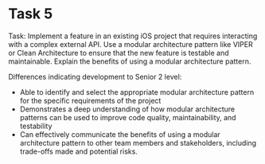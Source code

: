 # Task 5

Task: Implement a feature in an existing iOS project that requires interacting
with a complex external API. Use a modular architecture pattern like VIPER or
Clean Architecture to ensure that the new feature is testable and maintainable.
Explain the benefits of using a modular architecture pattern.

Differences indicating development to Senior 2 level:

-   Able to identify and select the appropriate modular architecture pattern for
    the specific requirements of the project
-   Demonstrates a deep understanding of how modular architecture patterns can
    be used to improve code quality, maintainability, and testability
-   Can effectively communicate the benefits of using a modular architecture
    pattern to other team members and stakeholders, including trade-offs made
    and potential risks.
